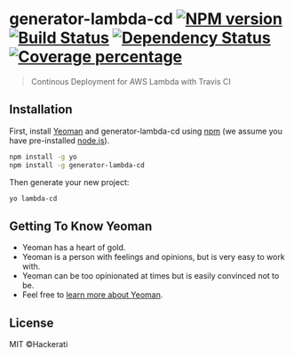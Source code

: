 # generator-lambda-cd [![NPM version][npm-image]][npm-url] [![Build Status][travis-image]][travis-url] [![Dependency Status][daviddm-image]][daviddm-url] [![Coverage percentage][coveralls-image]][coveralls-url]
> Continous Deployment for AWS Lambda with Travis CI

## Installation

First, install [Yeoman](http://yeoman.io) and generator-lambda-cd using [npm](https://www.npmjs.com/) (we assume you have pre-installed [node.js](https://nodejs.org/)).

```bash
npm install -g yo
npm install -g generator-lambda-cd
```

Then generate your new project:

```bash
yo lambda-cd
```

## Getting To Know Yeoman

 * Yeoman has a heart of gold.
 * Yeoman is a person with feelings and opinions, but is very easy to work with.
 * Yeoman can be too opinionated at times but is easily convinced not to be.
 * Feel free to [learn more about Yeoman](http://yeoman.io/).

## License

MIT ©Hackerati


[npm-image]: https://badge.fury.io/js/generator-lambda-cd.svg
[npm-url]: https://npmjs.org/package/generator-lambda-cd
[travis-image]: https://travis-ci.org/hackerati/generator-lambda-cd.svg?branch=master
[travis-url]: https://travis-ci.org/hackerati/generator-lambda-cd
[daviddm-image]: https://david-dm.org/hackerati/generator-lambda-cd.svg?theme=shields.io
[daviddm-url]: https://david-dm.org/hackerati/generator-lambda-cd
[coveralls-image]: https://coveralls.io/repos/hackerati/generator-lambda-cd/badge.svg
[coveralls-url]: https://coveralls.io/r/hackerati/generator-lambda-cd
